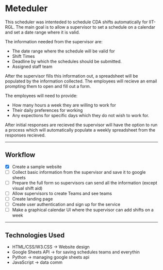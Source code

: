 # Meteduler
This scheduler was intenteded to schedule CDA shifts automatically for IIT-RGL.
The main goal is to allow a supervisor to set a schedule on a calendar and set a date range where it is valid.

The information needed from the supervisor are:
+ The date range where the schedule will be valid for
+ Shift Times
+ Deadline by which the schedules should be submitted.
+ Assigned staff team

After the supervisor fills this information out, a spreadsheet will be populated by the information collected. The employees will recieve an email prompting them to open and fill out a form.

The employees will need to provide:
- How many hours a week they are willing to work for
- Their daily preferences for working
- Any expections for specific days which they do not wish to work for.

After initial responses are recieved the supervisor will have the option to run a process which will automatically populate a weekly spreadsheet from the responses recieved.

* * * 
## Workflow
- [x] Create a sample website 
- [ ] Collect basic information from the supervisor and save it to google sheets
- [ ] Prepare the full form so supervisors can send all the information (except visual shift aid)
- [ ] Allow supervisors to create Teams and see teams
- [ ] Create landing page
- [ ] Create user authentication and sign up for the service
- [ ] Make a graphical calendar UI where the supervisor can add shifts on a week

* * *

## Technologies Used 
- HTML/CSS/W3.CSS -> Website design
- Google Sheets API -> for saving schedules teams and everythin
- Python -> managing google sheets api
- JavaScript -> data comm

